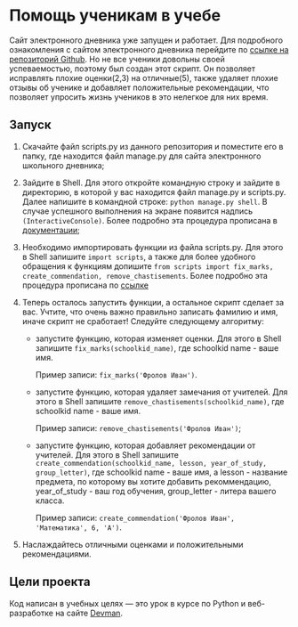 # Помощь ученикам в учебе

Сайт электронного дневника уже запущен и работает. Для подробного ознакомления с сайтом электронного дневника перейдите по [ссылке на репозиторий Github](https://github.com/devmanorg/e-diary). 
Но не все ученики довольны своей успеваемостью, поэтому был создан этот скрипт. 
Он позволяет исправлять плохие оценки(2,3) на отличные(5), также удаляет плохие отзывы об ученике и добавляет положительные рекомендации, что позволяет упросить жизнь учеников в это нелегкое для них время. 


## Запуск

1. Скачайте файл scripts.py из данного репозитория и поместите его в папку, где находится файл manage.py для сайта электронного школьного дневника;

2. Зайдите в Shell. Для этого откройте командную строку и зайдите в директорию, в которой у вас находится файл manage.py и scripts.py. 
Далее напишите в командной строке: `python manage.py shell`. 
В случае успешного выполнения на экране появится надпись `(InteractiveConsole)`. 
Более подробно эта процедура прописана в [документации](https://www.csestack.org/open-python-shell-django/);

3. Необходимо импортировать функции из файла scripts.py. 
Для этого в Shell запишите `import scripts`, а также для более удобного обращения к функциям допишите `from scripts import fix_marks, create_commendation, remove_chastisements`. 
Более подробно эта процедура прописана по [ссылке](https://fooobar.com/questions/37137/call-a-function-from-another-file-in-python)

4. Теперь осталось запустить функции, а остальное скрипт сделает за вас. 
Учтите, что очень важно правильно записать фамилию и имя, иначе скрипт не сработает! 
Следуйте следующему алгоритму:
    * запустите функцию, которая изменяет оценки. Для этого в Shell запишите `fix_marks(schoolkid_name)`, где schoolkid name - ваше имя. 
    
        Пример записи: `fix_marks('Фролов Иван')`. 
          
    * запустите функцию, которая удаляет замечания от учителей. Для этого в Shell запишите `remove_chastisements(schoolkid_name)`, где schoolkid name - ваше имя. 
    
        Пример записи: `remove_chastisements('Фролов Иван')`;
    * запустите функцию, которая добавляет рекомендации от учителей. 
    Для этого в Shell запишите `create_commendation(schoolkid_name, lesson, year_of_study, group_letter)`, 
    где schoolkid name - ваше имя, а lesson - название предмета, по которому вы хотите добавить рекоммендацию, 
    year_of_study - ваш год обучения, group_letter - литера вашего класса. 
        
        Пример записи: `create_commendation('Фролов Иван', 'Математика', 6, 'А')`.
5. Наслаждайтесь отличными оценками и положительными рекомендациями.


    

## Цели проекта

Код написан в учебных целях — это урок в курсе по Python и веб-разработке на сайте [Devman](https://dvmn.org).
